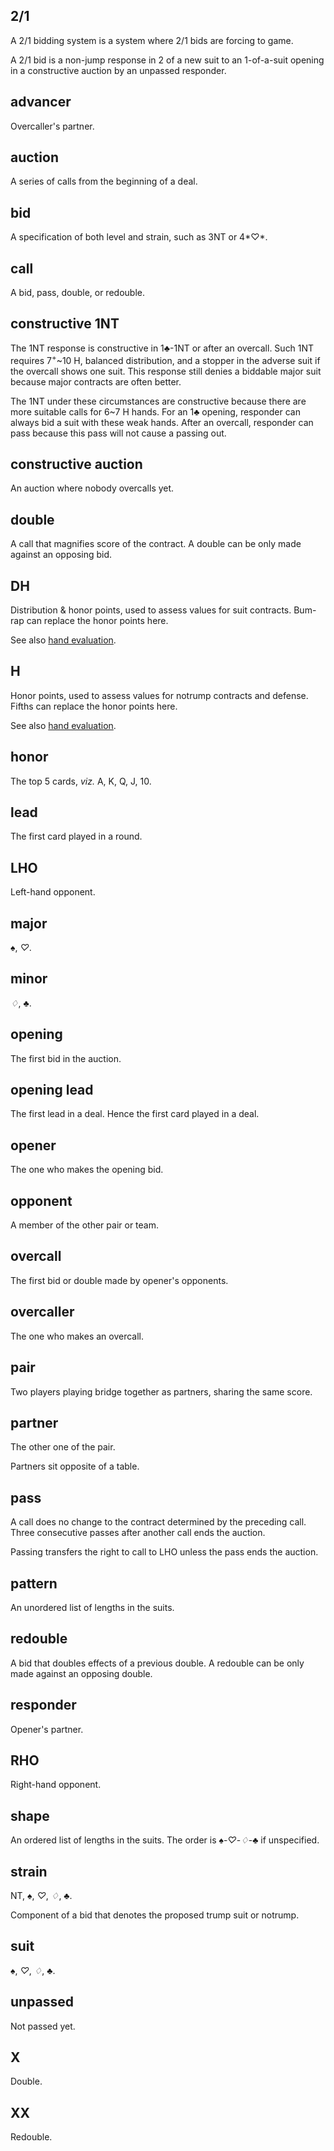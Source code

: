 2/1
---
A 2/1 bidding system is a system where 2/1 bids are forcing to game.

A 2/1 bid is a non-jump response in 2 of a new suit to an 1-of-a-suit opening
in a constructive auction by an unpassed responder.

advancer
--------
Overcaller's partner.

auction
-------
A series of calls from the beginning of a deal.

bid
---
A specification of both level and strain, such as 3NT or 4*♡*.

call
----
A bid, pass, double, or redouble.

constructive 1NT
----------------
The 1NT response is constructive in 1♣-1NT or after an overcall.  Such 1NT
requires 7<sup>+</sup>~10 H, balanced distribution, and a stopper in the
adverse suit if the overcall shows one suit.  This response still denies a
biddable major suit because major contracts are often better.

The 1NT under these circumstances are constructive because there are more
suitable calls for 6~7 H hands.  For an 1♣ opening, responder can always bid a
suit with these weak hands.  After an overcall, responder can pass because this
pass will not cause a passing out.

constructive auction
--------------------
An auction where nobody overcalls yet.

double
------
A call that magnifies score of the contract.  A double can be only made against
an opposing bid.

DH
---
Distribution & honor points, used to assess values for suit contracts.  Bum-rap
can replace the honor points here.

See also [hand evaluation][eval].

[eval]: evaluation.md

H
---
Honor points, used to assess values for notrump contracts and defense.  Fifths
can replace the honor points here.

See also [hand evaluation][eval].

honor
-----
The top 5 cards, *viz.* A, K, Q, J, 10.

lead
----
The first card played in a round.

LHO
---
Left-hand opponent.

major
-----
♠, *♡*.

minor
-----
*♢*, ♣.

opening
-------
The first bid in the auction.

opening lead
------------
The first lead in a deal.  Hence the first card played in a deal.

opener
------
The one who makes the opening bid.

opponent
--------
A member of the other pair or team.

overcall
--------
The first bid or double made by opener's opponents.

overcaller
----------
The one who makes an overcall.

pair
----
Two players playing bridge together as partners, sharing the same score.

partner
-------
The other one of the pair.

Partners sit opposite of a table.

pass
----
A call does no change to the contract determined by the preceding call.  Three
consecutive passes after another call ends the auction.

Passing transfers the right to call to LHO unless the pass ends the auction.

pattern
-------
An unordered list of lengths in the suits.

redouble
--------
A bid that doubles effects of a previous double.  A redouble can be only made
against an opposing double.

responder
---------
Opener's partner.

RHO
---
Right-hand opponent.

shape
-----
An ordered list of lengths in the suits.  The order is ♠-*♡*-*♢*-♣ if
unspecified.

strain
------
NT, ♠, *♡*, *♢*, ♣.

Component of a bid that denotes the proposed trump suit or notrump.

suit
----
♠, *♡*, *♢*, ♣.

unpassed
--------
Not passed yet.

X
---
Double.

XX
---
Redouble.

<script>
(function(list)
{
	for (var k = list.length - 1; k >= 0; --k)
	{
		var element = list[k];

		switch (element.firstChild.nodeValue)
		{
			case "♥":
			case "♦":
				element.classList.add("redsuit");
		}
	}
})(document.getElementsByTagName("em"));
</script>

